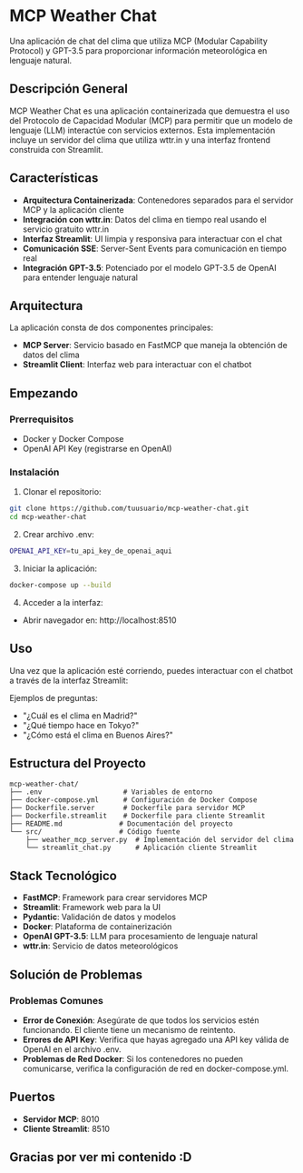 # MCP Weather Chat
Una aplicación de chat del clima que utiliza MCP (Modular Capability Protocol) y GPT-3.5 para proporcionar información meteorológica en lenguaje natural.

## Descripción General
MCP Weather Chat es una aplicación containerizada que demuestra el uso del Protocolo de Capacidad Modular (MCP) para permitir que un modelo de lenguaje (LLM) interactúe con servicios externos. Esta implementación incluye un servidor del clima que utiliza wttr.in y una interfaz frontend construida con Streamlit.

## Características
- **Arquitectura Containerizada**: Contenedores separados para el servidor MCP y la aplicación cliente
- **Integración con wttr.in**: Datos del clima en tiempo real usando el servicio gratuito wttr.in
- **Interfaz Streamlit**: UI limpia y responsiva para interactuar con el chat
- **Comunicación SSE**: Server-Sent Events para comunicación en tiempo real
- **Integración GPT-3.5**: Potenciado por el modelo GPT-3.5 de OpenAI para entender lenguaje natural

## Arquitectura
La aplicación consta de dos componentes principales:
- **MCP Server**: Servicio basado en FastMCP que maneja la obtención de datos del clima
- **Streamlit Client**: Interfaz web para interactuar con el chatbot

## Empezando

### Prerrequisitos
- Docker y Docker Compose
- OpenAI API Key (registrarse en OpenAI)

### Instalación

1. Clonar el repositorio:
```bash
git clone https://github.com/tuusuario/mcp-weather-chat.git
cd mcp-weather-chat
```

2. Crear archivo .env:
```bash
OPENAI_API_KEY=tu_api_key_de_openai_aqui
```

3. Iniciar la aplicación:
```bash
docker-compose up --build
```

4. Acceder a la interfaz:
- Abrir navegador en: http://localhost:8510

## Uso
Una vez que la aplicación esté corriendo, puedes interactuar con el chatbot a través de la interfaz Streamlit:

Ejemplos de preguntas:
- "¿Cuál es el clima en Madrid?"
- "¿Qué tiempo hace en Tokyo?"
- "¿Cómo está el clima en Buenos Aires?"

## Estructura del Proyecto
```
mcp-weather-chat/
├── .env                    # Variables de entorno
├── docker-compose.yml      # Configuración de Docker Compose
├── Dockerfile.server       # Dockerfile para servidor MCP
├── Dockerfile.streamlit    # Dockerfile para cliente Streamlit
├── README.md              # Documentación del proyecto
└── src/                   # Código fuente
    ├── weather_mcp_server.py  # Implementación del servidor del clima
    └── streamlit_chat.py      # Aplicación cliente Streamlit
```

## Stack Tecnológico
- **FastMCP**: Framework para crear servidores MCP
- **Streamlit**: Framework web para la UI
- **Pydantic**: Validación de datos y modelos
- **Docker**: Plataforma de containerización
- **OpenAI GPT-3.5**: LLM para procesamiento de lenguaje natural
- **wttr.in**: Servicio de datos meteorológicos

## Solución de Problemas

### Problemas Comunes
- **Error de Conexión**: Asegúrate de que todos los servicios estén funcionando. El cliente tiene un mecanismo de reintento.
- **Errores de API Key**: Verifica que hayas agregado una API key válida de OpenAI en el archivo .env.
- **Problemas de Red Docker**: Si los contenedores no pueden comunicarse, verifica la configuración de red en docker-compose.yml.

## Puertos
- **Servidor MCP**: 8010
- **Cliente Streamlit**: 8510

## Gracias por ver mi contenido :D 